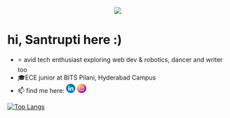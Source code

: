 <p align="center"><img height="300", src="https://github.com/lazybug19/lazybug19/assets/105040967/7534b66d-1293-45fd-be90-ddddbbc533f9"></p>


# hi, Santrupti here :)

<!--
**lazybug19/lazybug19** is a ✨ _special_ ✨ repository because its `README.md` (this file) appears on your GitHub profile.
-->
- ⭐ avid tech enthusiast exploring web dev & robotics, dancer and writer too
- 🎓ECE junior at BITS Pilani, Hyderabad Campus
- 📫 find me here: <a href="https://www.linkedin.com/in/santruptibehera/"><img src="https://raw.githubusercontent.com/lazybug19/lazybug19/main/imgs/linkedin.png" alt="icon | LinkedIn" width="21px"/></a>  <a href="https://www.instagram.com/_santruptiiiiii__/"><img src="https://raw.githubusercontent.com/lazybug19/lazybug19/main/imgs/instagram.png" alt="icon | Instagram" width="21px"/></a>




[![Top Langs](https://github-readme-stats.vercel.app/api/top-langs/?username=lazybug19&layout=compact)](https://github.com/lazybug19)
